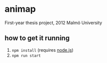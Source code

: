 # animap
First-year thesis project, 2012 Malmö University

## how to get it running
1. `npm install` (requires [node.js](//nodejs.org))
2. `npm run start`
